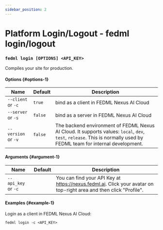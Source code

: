 ```yaml
---
sidebar_position: 2
---
```

# Platform Login/Logout - fedml login/logout

### `fedml login [OPTIONS] <API_KEY>`

Compiles your site for production.

#### Options {#options-1}

| Name | Default | Description |
| --- | --- | --- |
| `--client` or `-c` | `true` | bind as a client in FEDML Nexus AI Cloud |
| `--server` or `-s` | `false` | bind as a server in FEDML Nexus AI Cloud |
| `--version` or `-v` | `false` | The backend environment of FEDML Nexus AI Cloud. It supports values: `local`, `dev`, `test`, `release`. This is normally used by FEDML team for internal development. |

#### Arguments {#argument-1}
| Name | Default | Description |
| --- | --- | --- |
| `--api_key` or `-c` |  | You can find your API Key at https://nexus.fedml.ai. Click your avatar on top-right area and then click "Profile". |

#### Examples {#example-1}

Login as a client in FEDML Nexus AI Cloud:
```
fedml login -c <API_KEY>
```